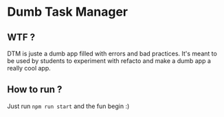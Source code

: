 # Dumb Task Manager

## WTF ?

DTM is juste a dumb app filled with errors and bad practices. It's meant to be used by students to experiment with refacto and make a dumb app a really cool app.

## How to run ?

Just run `npm run start` and the fun begin :)
